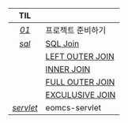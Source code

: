 |TIL||
|:---:|---|
|[*01*](./01/README.md)|프로젝트 준비하기|
|[*sql*](./sql)|[SQL Join](./sql/SQLJoin.md)|
||[LEFT OUTER JOIN](./sql/LEFTOUTER.md)|
||[INNER JOIN](./sql/INNER.md)|
||[FULL OUTER JOIN](./sql/FULLOUTER.md)|
||[EXCULUSIVE JOIN](./sql/EXCULUSIVE.md)|
|[*servlet*](./Servlet-JSP)|eomcs-servlet|
